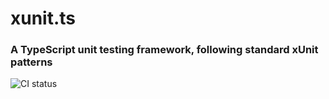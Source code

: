 # xunit.ts
### A TypeScript unit testing framework, following standard xUnit patterns

![CI status](https://github.com/ecoAPM/xunit.ts/workflows/CI/badge.svg)